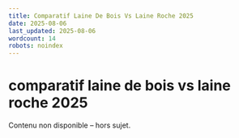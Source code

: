 ```yaml
---
title: Comparatif Laine De Bois Vs Laine Roche 2025
date: 2025-08-06
last_updated: 2025-08-06
wordcount: 14
robots: noindex
---
```


# comparatif laine de bois vs laine roche 2025

Contenu non disponible – hors sujet.